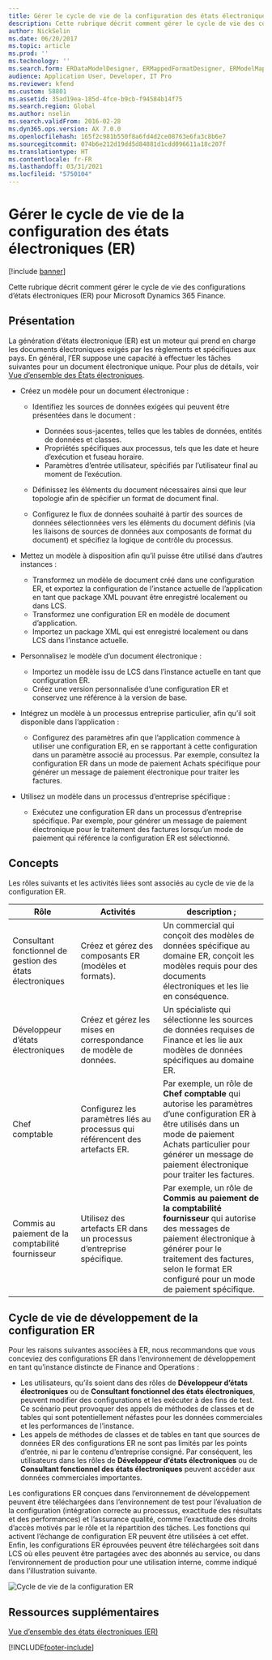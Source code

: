 ```yaml
---
title: Gérer le cycle de vie de la configuration des états électroniques (ER)
description: Cette rubrique décrit comment gérer le cycle de vie des configurations d’états électroniques (ER) pour la solution Microsoft Dynamics 365 Finance.
author: NickSelin
ms.date: 06/20/2017
ms.topic: article
ms.prod: ''
ms.technology: ''
ms.search.form: ERDataModelDesigner, ERMappedFormatDesigner, ERModelMappingDesigner, ERModelMappingTable, ERSolutionImport, ERSolutionTable, ERVendorTable, ERWorkspace
audience: Application User, Developer, IT Pro
ms.reviewer: kfend
ms.custom: 58801
ms.assetid: 35ad19ea-185d-4fce-b9cb-f94584b14f75
ms.search.region: Global
ms.author: nselin
ms.search.validFrom: 2016-02-28
ms.dyn365.ops.version: AX 7.0.0
ms.openlocfilehash: 165f2c981b550f8a6fd4d2ce08763e6fa3c8b6e7
ms.sourcegitcommit: 074b6e212d19dd5d84881d1cdd096611a18c207f
ms.translationtype: HT
ms.contentlocale: fr-FR
ms.lasthandoff: 03/31/2021
ms.locfileid: "5750104"
---
```

# <a name="manage-the-electronic-reporting-er-configuration-lifecycle"></a>Gérer le cycle de vie de la configuration des états électroniques (ER)

[!include [banner](../includes/banner.md)]

Cette rubrique décrit comment gérer le cycle de vie des configurations d’états électroniques (ER) pour Microsoft Dynamics 365 Finance.

## <a name="overview"></a>Présentation

La génération d’états électronique (ER) est un moteur qui prend en charge les documents électroniques exigés par les règlements et spécifiques aux pays. En général, l’ER suppose une capacité à effectuer les tâches suivantes pour un document électronique unique. Pour plus de détails, voir [Vue d’ensemble des États électroniques](general-electronic-reporting.md).

- Créez un modèle pour un document électronique :

    - Identifiez les sources de données exigées qui peuvent être présentées dans le document :

        - Données sous-jacentes, telles que les tables de données, entités de données et classes.
        - Propriétés spécifiques aux processus, tels que les date et heure d’exécution et fuseau horaire.
        - Paramètres d’entrée utilisateur, spécifiés par l’utilisateur final au moment de l’exécution.

    - Définissez les éléments du document nécessaires ainsi que leur topologie afin de spécifier un format de document final.
    - Configurez le flux de données souhaité à partir des sources de données sélectionnées vers les éléments du document définis (via les liaisons de sources de données aux composants de format du document) et spécifiez la logique de contrôle du processus.

- Mettez un modèle à disposition afin qu’il puisse être utilisé dans d’autres instances :

    - Transformez un modèle de document créé dans une configuration ER, et exportez la configuration de l’instance actuelle de l’application en tant que package XML pouvant être enregistré localement ou dans LCS.
    - Transformez une configuration ER en modèle de document d’application.
    - Importez un package XML qui est enregistré localement ou dans LCS dans l’instance actuelle.

- Personnalisez le modèle d’un document électronique :

    - Importez un modèle issu de LCS dans l’instance actuelle en tant que configuration ER.
    - Créez une version personnalisée d’une configuration ER et conservez une référence à la version de base.

- Intégrez un modèle à un processus entreprise particulier, afin qu’il soit disponible dans l’application :

    - Configurez des paramètres afin que l’application commence à utiliser une configuration ER, en se rapportant à cette configuration dans un paramètre associé au processus. Par exemple, consultez la configuration ER dans un mode de paiement Achats spécifique pour générer un message de paiement électronique pour traiter les factures.

- Utilisez un modèle dans un processus d’entreprise spécifique :

    - Exécutez une configuration ER dans un processus d’entreprise spécifique. Par exemple, pour générer un message de paiement électronique pour le traitement des factures lorsqu’un mode de paiement qui référence la configuration ER est sélectionné.

## <a name="concepts"></a>Concepts
Les rôles suivants et les activités liées sont associés au cycle de vie de la configuration ER.

| Rôle                                       | Activités                                                      | description ; |
|--------------------------------------------|-----------------------------------------------------------------|-------------|
| Consultant fonctionnel de gestion des états électroniques | Créez et gérez des composants ER (modèles et formats).           | Un commercial qui conçoit des modèles de données spécifique au domaine ER, conçoit les modèles requis pour des documents électroniques et les lie en conséquence. |
| Développeur d’états électroniques             | Créez et gérez les mises en correspondance de modèle de données.                          | Un spécialiste qui sélectionne les sources de données requises de Finance et les lie aux modèles de données spécifiques au domaine ER. |
| Chef comptable                      | Configurez les paramètres liés au processus qui référencent des artefacts ER. | Par exemple, un rôle de **Chef comptable** qui autorise les paramètres d’une configuration ER à être utilisés dans un mode de paiement Achats particulier pour générer un message de paiement électronique pour traiter les factures. |
| Commis au paiement de la comptabilité fournisseur            | Utilisez des artefacts ER dans un processus d’entreprise spécifique.                | Par exemple, un rôle de **Commis au paiement de la comptabilité fournisseur** qui autorise des messages de paiement électronique à générer pour le traitement des factures, selon le format ER configuré pour un mode de paiement spécifique. |

## <a name="er-configuration-development-lifecycle"></a>Cycle de vie de développement de la configuration ER
Pour les raisons suivantes associées à ER, nous recommandons que vous conceviez des configurations ER dans l’environnement de développement en tant qu’instance distincte de Finance and Operations :

- Les utilisateurs, qu’ils soient dans des rôles de **Développeur d’états électroniques** ou de **Consultant fonctionnel des états électroniques**, peuvent modifier des configurations et les exécuter à des fins de test. Ce scénario peut provoquer des appels de méthodes de classes et de tables qui sont potentiellement néfastes pour les données commerciales et les performances de l’instance.
- Les appels de méthodes de classes et de tables en tant que sources de données ER des configurations ER ne sont pas limités par les points d’entrée, ni par le contenu d’entreprise consigné. Par conséquent, les utilisateurs dans les rôles de **Développeur d’états électroniques** ou de **Consultant fonctionnel des états électroniques** peuvent accéder aux données commerciales importantes.

Les configurations ER conçues dans l’environnement de développement peuvent être téléchargées dans l’environnement de test pour l’évaluation de la configuration (intégration correcte au processus, exactitude des résultats et des performances) et l’assurance qualité, comme l’exactitude des droits d’accès motivés par le rôle et la répartition des tâches. Les fonctions qui activent l’échange de configuration ER peuvent être utilisées à cet effet. Enfin, les configurations ER éprouvées peuvent être téléchargées soit dans LCS où elles peuvent être partagées avec des abonnés au service, ou dans l’environnement de production pour une utilisation interne, comme indiqué dans l’illustration suivante.

![Cycle de vie de la configuration ER](./media/ger-configuration-lifecycle.png)

## <a name="additional-resources"></a>Ressources supplémentaires

[Vue d’ensemble des états électroniques (ER)](general-electronic-reporting.md)


[!INCLUDE[footer-include](../../../includes/footer-banner.md)]
